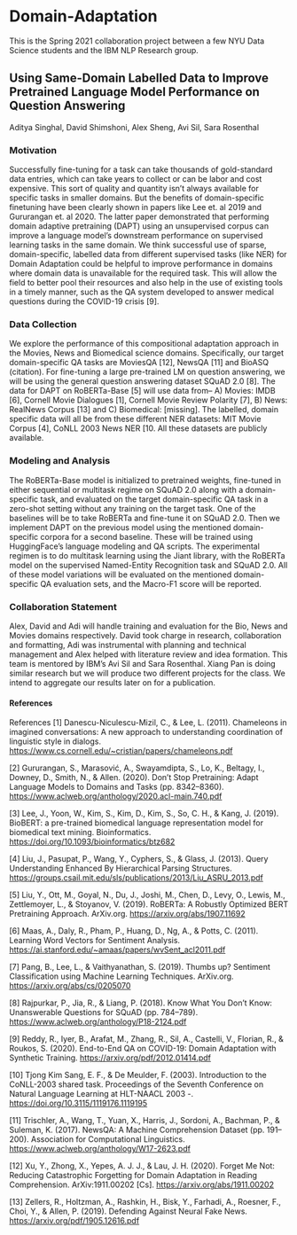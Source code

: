 # Domain-Adaptation

This is the Spring 2021 collaboration project between a few NYU Data Science students and the IBM NLP Research group. 

## Using Same-Domain Labelled Data to Improve Pretrained Language Model Performance on Question Answering

Aditya Singhal, 
David Shimshoni, 
Alex Sheng, 
Avi Sil, 
Sara Rosenthal

### Motivation
Successfully fine-tuning for a task can take thousands of gold-standard data entries, which can take years to collect or can be labor and cost expensive. This sort of quality and quantity isn’t always available for specific tasks in smaller domains. But the benefits of domain-specific finetuning have been clearly shown in papers like Lee et. al 2019 and Gururangan et. al 2020. The latter paper demonstrated that performing domain adaptive pretraining (DAPT) using an unsupervised corpus can improve a language model’s downstream performance on supervised learning tasks in the same domain. We think successful use of sparse, domain-specific, labelled data from different supervised tasks (like NER) for Domain Adaptation could be helpful to improve performance in domains where domain data is unavailable for the required task. This will allow the field to better pool their resources and also help in the use of existing tools in a timely manner, such as the QA system developed to answer medical questions during the COVID-19 crisis [9]. 

### Data Collection
We explore the performance of this compositional adaptation approach in the Movies, News and Biomedical science domains. Specifically, our target domain-specific QA tasks are MoviesQA [12], NewsQA [11] and BioASQ (citation). For fine-tuning a large pre-trained LM on question answering, we will be using the general question answering dataset SQuAD 2.0 [8]. The data for DAPT on RoBERTa-Base [5] will use data from– A) Movies: IMDB [6], Cornell Movie Dialogues [1], Cornell Movie Review Polarity [7], B) News: RealNews Corpus [13] and C) Biomedical: [missing]. The labelled, domain specific data will all be from these different NER datasets: MIT Movie Corpus [4], CoNLL 2003 News NER [10. All these datasets are publicly available. 

### Modeling and Analysis
The RoBERTa-Base model is initialized to pretrained weights, fine-tuned in either sequential or multitask regime on SQuAD 2.0 along with a domain-specific task, and evaluated on the target domain-specific QA task in a zero-shot setting without any training on the target task. One of the baselines will be to take RoBERTa and fine-tune it on SQuAD 2.0. Then we implement DAPT on the previous model using the mentioned domain-specific corpora for a second baseline. These will be trained using HuggingFace’s language modeling and QA scripts. The experimental regimen is to do multitask learning using the Jiant library, with the RoBERTa model on the supervised Named-Entity Recognition task and SQuAD 2.0. All of these model variations will be evaluated on the mentioned domain-specific QA evaluation sets, and the Macro-F1 score will be reported. 

### Collaboration Statement
Alex, David and Adi will handle training and evaluation for the Bio, News and Movies domains respectively. David took charge in research, collaboration and formatting, Adi was instrumental with planning and technical management and Alex helped with literature review and idea formation. This team is mentored by IBM’s Avi Sil and Sara Rosenthal. Xiang Pan is doing similar research but we will produce two different projects for the class. We intend to aggregate our results later on for a publication.

#### References

References
[1] Danescu-Niculescu-Mizil, C., & Lee, L. (2011). Chameleons in imagined conversations: A new approach to understanding coordination of linguistic style in dialogs. https://www.cs.cornell.edu/~cristian/papers/chameleons.pdf

[2] Gururangan, S., Marasović, A., Swayamdipta, S., Lo, K., Beltagy, I., Downey, D., Smith, N., & Allen. (2020). Don’t Stop Pretraining: Adapt Language Models to Domains and Tasks (pp. 8342–8360). https://www.aclweb.org/anthology/2020.acl-main.740.pdf

[3] Lee, J., Yoon, W., Kim, S., Kim, D., Kim, S., So, C. H., & Kang, J. (2019). BioBERT: a pre-trained biomedical language representation model for biomedical text mining. Bioinformatics. https://doi.org/10.1093/bioinformatics/btz682

[4] Liu, J., Pasupat, P., Wang, Y., Cyphers, S., & Glass, J. (2013). Query Understanding Enhanced By Hierarchical Parsing Structures. https://groups.csail.mit.edu/sls/publications/2013/Liu_ASRU_2013.pdf

[5] Liu, Y., Ott, M., Goyal, N., Du, J., Joshi, M., Chen, D., Levy, O., Lewis, M., Zettlemoyer, L., & Stoyanov, V. (2019). RoBERTa: A Robustly Optimized BERT Pretraining Approach. ArXiv.org. https://arxiv.org/abs/1907.11692

[6] Maas, A., Daly, R., Pham, P., Huang, D., Ng, A., & Potts, C. (2011). Learning Word Vectors for Sentiment Analysis. https://ai.stanford.edu/~amaas/papers/wvSent_acl2011.pdf

[7] Pang, B., Lee, L., & Vaithyanathan, S. (2019). Thumbs up? Sentiment Classification using Machine Learning Techniques. ArXiv.org. https://arxiv.org/abs/cs/0205070

[8] Rajpurkar, P., Jia, R., & Liang, P. (2018). Know What You Don’t Know: Unanswerable Questions for SQuAD (pp. 784–789). https://www.aclweb.org/anthology/P18-2124.pdf

[9] Reddy, R., Iyer, B., Arafat, M., Zhang, R., Sil, A., Castelli, V., Florian, R., & Roukos, S. (2020). End-to-End QA on COVID-19: Domain Adaptation with Synthetic Training. https://arxiv.org/pdf/2012.01414.pdf

[10] Tjong Kim Sang, E. F., & De Meulder, F. (2003). Introduction to the CoNLL-2003 shared task. Proceedings of the Seventh Conference on Natural Language Learning at HLT-NAACL 2003 -. https://doi.org/10.3115/1119176.1119195

[11] Trischler, A., Wang, T., Yuan, X., Harris, J., Sordoni, A., Bachman, P., & Suleman, K. (2017). NewsQA: A Machine Comprehension Dataset (pp. 191–200). 
Association for Computational Linguistics. https://www.aclweb.org/anthology/W17-2623.pdf

[12] Xu, Y., Zhong, X., Yepes, A. J. J., & Lau, J. H. (2020). Forget Me Not: Reducing Catastrophic Forgetting for Domain Adaptation in Reading Comprehension. ArXiv:1911.00202 [Cs]. https://arxiv.org/abs/1911.00202

[13] Zellers, R., Holtzman, A., Rashkin, H., Bisk, Y., Farhadi, A., Roesner, F., Choi, Y., & Allen, P. (2019). Defending Against Neural Fake News. https://arxiv.org/pdf/1905.12616.pdf


